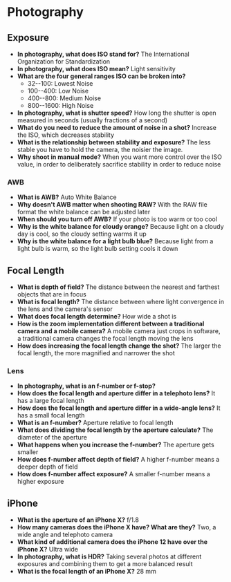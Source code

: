 # Photography

## Exposure

- **In photography, what does ISO stand for?** The International Organization for Standardization
- **In photography, what does ISO mean?** Light sensitivity
- **What are the four general ranges ISO can be broken into?**
    - 32--100: Lowest Noise
    - 100--400: Low Noise
    - 400--800: Medium Noise
    - 800--1600: High Noise
- **In photography, what is shutter speed?** How long the shutter is open measured in seconds (usually fractions of a second)
- **What do you need to reduce the amount of noise in a shot?** Increase the ISO, which decreases stability
- **What is the relationship between stability and exposure?** The less stable you have to hold the camera, the noisier the image.
- **Why shoot in manual mode?** When you want more control over the ISO value, in order to deliberately sacrifice stability in order to reduce noise

### AWB

- **What is AWB?** Auto White Balance
- **Why doesn't AWB matter when shooting RAW?** With the RAW file format the white balance can be adjusted later
- **When should you turn off AWB?** If your photo is too warm or too cool
- **Why is the white balance for cloudy orange?** Because light on a cloudy day is cool, so the cloudy setting warms it up
- **Why is the white balance for a light bulb blue?** Because light from a light bulb is warm, so the light bulb setting cools it down

## Focal Length

- **What is depth of field?** The distance between the nearest and farthest objects that are in focus
- **What is focal length?** The distance between where light convergence in the lens and the camera's sensor
- **What does focal length determine?** How wide a shot is
- **How is the zoom implementation different between a traditional camera and a mobile camera?** A mobile camera just crops in software, a traditional camera changes the focal length moving the lens
- **How does increasing the focal length change the shot?** The larger the focal length, the more magnified and narrower the shot

### Lens

- **In photography, what is an f-number or f-stop?** 
- **How does the focal length and aperture differ in a telephoto lens?** It has a large focal length
- **How does the focal length and aperture differ in a wide-angle lens?** It has a small focal length
- **What is an f-number?** Aperture relative to focal length
- **What does dividing the focal length by the aperture calculate?** The diameter of the aperture
- **What happens when you increase the f-number?** The aperture gets smaller
- **How does f-number affect depth of field?** A higher f-number means a deeper depth of field
- **How does f-number affect exposure?** A smaller f-number means a higher exposure

## iPhone

- **What is the aperture of an iPhone X?** f/1.8
- **How many cameras does the iPhone X have? What are they?** Two, a wide angle and telephoto camera
- **What kind of additional camera does the iPhone 12 have over the iPhone X?** Ultra wide
- **In photography, what is HDR?** Taking several photos at different exposures and combining them to get a more balanced result
- **What is the focal length of an iPhone X?** 28 mm
